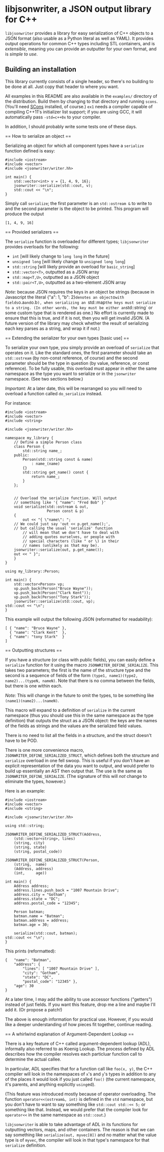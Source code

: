 libjsonwriter, a JSON output library for C++
============================================

`libjsonwriter` provides a library for easy serialization of C++
objects to a JSON format (also usable as a Python literal as well as
YAML). It provides output operations for common C++ types including
STL containers, and is *extensible*, meaning you can provide an
outputter for your own format, and is *simple to use*.

Building an installation
------------------------

This library currently consists of a single header, so there's no
building to be done at all. Just copy that header to where you want.

All examples in this README are also available in the `examples/`
directory of the distribution. Build them by changing to that
directory and running `scons`. (You'll need
[SCons](http://www.scons.org) installed, of course.) `ex1` needs a
compiler capable of compiling C++11's initializer list support; if you
are using GCC, it will automatically pass `-std=c++0x` to your
compiler.

In addition, I should probably write some tests one of these days.

== How to serialize an object ==

Serializing an object for which all component types have a `serialize`
function defined is easy:

    #include <iostream>
    #include <vector>
    #include <jsonwriter/writer.hh>

    int main() {
        std::vector<int> v = {1, 4, 9, 16};
        jsonwriter::serialize(std::cout, v);
        std::cout << "\n";
    }

Simply call `serialize`; the first parameter is an `std::ostream &` to
write to and the second parameter is the object to be printed. This
program will produce the output

    [1, 4, 9, 16]


== Provided serializers ==

The `serialize` function is overloaded for different types;
`libjsonwriter` provides overloads for the following:

* `int` [will likely change to `long long` in the future]
* `unsigned long` [will likely change to `unsigned long long`]
* `std::string` [will likely provide an overload for `basic_string`]
* `std::vector<T>`, outputted as a JSON array
* `std::map<T,U>`, outputted as a JSON object
* `std::pair<T,U>`, outputted as a two-element JSON array

*Note:* because JSON requires the keys in an object be strings
 (because in Javascript the literal {"a": 1, "b": 2}` denotes an
 object `o` with fields `o.a` and `o.b`), when serializing an
 `std::map` the keys must serialize to a string. (In other words, the
 key must be either an `std::string` or some custom type that is
 rendered as one.) No effort is currently made to ensure that this is
 true, and if it is not, then you will get invalid JSON. (A future
 version of the library may check whether the result of serializing
 each key parses as a string, and wrap it if not.)


== Extending the serializer for your own types [basic use] ==

To serialize your own type, you simply provide an overload of
`serialize` that operates on it. Like the standard ones, the first
parameter should take an `std::ostream` (by non-const reference, of
course) and the second parameter should be the type in question (by
value, reference, or const reference). To be fully usable, this
overload must appear in either the same namespace as the type you want
to serialize or in the `jsonwriter` namespace. (See two sections
below.)

*Important:* At a later date, this will be rearranged so you will need
to overload a function called `do_serialize` instead.


For instance:

    #include <iostream>
    #include <vector>
    #include <string>

    #include <jsonwriter/writer.hh>

    namespace my_library {
        // Define a simple Person class
        class Person {
            std::string name_;
        public:
            Person(std::string const & name)
                : name_(name)
            {}
            std::string get_name() const {
                return name_;
            }
        };


        // Overload the serialize function. Will output
        // something like '{ "name": "Fred Bob" }'
        void serialize(std::ostream & out,
                       Person const & p)
        {
            out << "{ \"name\": ";
	    // We could just say 'out << p.get_name();',
	    // but calling the usual 'serialize' function
            // will mean that we don't have to deal with
            // adding quotes ourselves, or people with
            // special characters (like " or \) in their
            // names (unlikely as that may be).
	    jsonwriter::serialize(out, p.get_name());
	    out << " }";
        }
    }

    using my_library::Person;

    int main() {
        std::vector<Person> vp;
        vp.push_back(Person("Bruce Wayne"));
        vp.push_back(Person("Clark Kent"));
        vp.push_back(Person("Tony Stark"));
        jsonwriter::serialize(std::cout, vp);
	std::cout << "\n";
    }

This example will output the following JSON (reformatted for
readability):

    [ { "name": "Bruce Wayne" },
      { "name": "Clark Kent"  },
      { "name": "tony Stark"  }
    ]


== Outputting structures ==

If you have a structure (or class with public fields), you can easily
define a `serialize` function for it using the macro
`JSONWRITER_DEFINE_SERIALIZE`. This takes two parameters; the first is
the name of the structure type and the second is a sequence of
fields of the form `(type1, name1)(type2, name2)...(typeN,
nameN)`. Note that there is no comma between the fields, but there is
one within each.

*Note:* This will change in the future to omit the types, to be
something like `(name1)(name2)...(nameN)`.

This macro will expand to a definition of `serialize` in the current
namespace (thus you should use this in the same namespace as the type
definition) that outputs the struct as a JSON object: the keys are the
names of the fields as strings and the values are the serialized field
values.

There is no need to list all the fields in a structure, and the struct
doesn't have to be POD.

There is one more convenience macro,
`JSONWRITER_DEFINE_SERIALIZED_STRUCT`, which defines both the
structure and `serialize` overload in one fell swoop. This is useful
if you don't have an explicit representation of the data you want to
output, and would prefer to build up essentially an AST then output
that. The use is the same as `JSONWRITER_DEFINE_SERIALIZE`. (The
signature of this will *not* change to eliminate the types, however.)

Here is an example:

    #include <iostream>
    #include <vector>
    #include <string>

    #include <jsonwriter/writer.hh>

    using std::string;

    JSONWRITER_DEFINE_SERIALIZED_STRUCT(Address,
        (std::vector<string>, lines)
        (string, city)
        (string, state)
        (string, postal_code))

    JSONWRITER_DEFINE_SERIALIZED_STRUCT(Person,
        (string,  name)
        (Address, address)
        (int,     age))

    int main() {
        Address address;
        address.lines.push_back = "1007 Mountain Drive";
        address.city = "Gotham";
        address.state = "DC";
        address.postal_code = "12345";

        Person batman;
        batman.name = "Batman";
        batman.address = address;
        batman.age = 30;

        serialize(std::cout, batman);
	std::cout << "\n";
    }

This prints (reformatted):

    {   "name": "Batman",
        "address": {
            "lines": [ "1007 Mountain Drive" ],
            "city": "Gotham",
            "state": "DC",
            "postal_code": "12345" },
        "age": 30
    }

At a later time, I may add the ability to use accessor functions
("getters") instead of just fields. If you want this feature, drop me
a line and maybe I'll add it. (Or propose a patch!)


The above is enough information for practical use. However, if you
would like a deeper understanding of how pieces fit together, continue
reading.


== A whirlwind explanation of Argument-Dependent Lookup ==

There is a key feature of C++ called argument-dependent lookup (ADL),
informally also referred to as Koenig Lookup. The process defined by
ADL describes how the compiler resolves each particluar function call
to determine the actual callee.

In particular, ADL specifies that for a function call like `foo(x,
y)`, the C++ compiler will look in the namespaces of `x`'s and `y`'s
types in addition to any of the places it would look if you just
called `foo()` (the current namespace, it's parents, and anything
explicitly `using`ed).

(This feature was introduced mostly because of operator
overloading. The function `operator<<(ostream&, int)` is defined in
the `std` namespace, but you don't have to want to say something like
`std::cout std::<< 5;` or something like that. Instead, we would
prefer that the compiler look for `operator<<` in the same namespace
as `std::cout`.)

`libjsonwriter` is able to take advantage of ADL in its functions for
outputting vectors, maps, and other containers. The reason is that we
can say something like `serialize(out, myvec[0])` and no matter what
the value type is of `myvec`, the compiler will look in that type's
namespace for that `serialize` definition.

